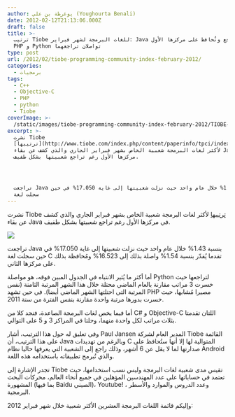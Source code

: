 ```yaml
---
author: يوغرطة بن علي (Youghourta Benali)
date: 2012-02-12T21:13:06.000Z
draft: false
title: >-
  ترتيب Tiobe للغات البرمجة لشهر فبراير: Java تتراجع وتُحافظ على مركزها الأول،
  PHP و Python تواصلان تراجعهما
type: post
url: /2012/02/tiobe-programming-community-index-february-2012/
categories:
  - برمجيات
tags:
  - C++
  - Objective-C
  - PHP
  - python
  - Tiobe
coverImage: >-
  /static/images/tiobe-programming-community-index-february-2012/TIOBE-Programming-Community-Index-February-2012.png
excerpt: >-
  نشرت Tiobe
  [ترتيبها](http://www.tiobe.com/index.php/content/paperinfo/tpci/index.html)
  لأكثر لغات البرمجة شعبية الخاص بشهر فبراير الجاري والذي كشف عن بقاء Java في
  مركزها الأول رغم تراجع شعبيتها بشكل طفيف.




  تراجعت Java بنسبة 1.43% خلال عام واحد حيث نزلت شعبيتها إلى غاية 17.050% في حين
  سجلت لغة
---
```

نشرت Tiobe [ترتيبها](http://www.tiobe.com/index.php/content/paperinfo/tpci/index.html) لأكثر لغات البرمجة شعبية الخاص بشهر فبراير الجاري والذي كشف عن بقاء Java في مركزها الأول رغم تراجع شعبيتها بشكل طفيف.

![](/static/images/tiobe-programming-community-index-february-2012/TIOBE-Programming-Community-Index-February-2012.png)

تراجعت Java بنسبة 1.43% خلال عام واحد حيث نزلت شعبيتها إلى غاية 17.050% في حين سجلت لغة C تقدما يُقدّر بنسبة 1.54% واصلة بذلك إلى 16.523% ومُحافظة بذلك على مركزها الثاني.

أما أكثر ما يُثير الانتباه في الجدول المبين فوقه، هو مواصلة Python لتراجعها حيث خسرت 3 مراتب مقارنة بالعام الماضي محتلة خلال هذا الشهر المرتبة الثامنة (نفس المرتبة التي احتلتها الشهر الماضي أيضا). في حين تشهد PHP مصيرا مُشابها، حيث خسرت بدورها مرتبة واحدة مقارنة بنفس الفترة من سنة 2011.

أما فيما يخص لغات البرمجة الصاعدة، فنجد كلا من C# و Objective-C اللتان تقدمتا بثلاث مراتب لكل واحدة منهما، وحلتا في المراكز 3 و 5 على التوالي.

وفي تعليق له حول هذا الترتيب، أشار Paul Jansen المدير العام لشركة Tiobe القائمة على هذا الترتيب، أن Java وبالرغم من تهديدات C المتوالية لها إلا أنها ستُحافظ على صدارتها لما لا يقل عن 6 أشهر، وذلك راجع إلى الشعبية التي يعرفها حاليا نظام Android والذي تُبرمج تطبيقاته باستخدامه هذه اللغة.

تجدر الإشارة إلى Tiobe تقيس مدى شعبية لغات البرمجة وليس نسب استخدامها، حيث تعتمد في حساباتها على عدد المهندسين المؤهلين في جميع أنحاء العالم، محركات البحث المشهورة (بما فيها Baidu الصيني)، Youtube! ، وعدد الدروس والموارد والأسطر البرمجية.

وإليكم قائمة اللغات البرمجة العشرين الأكثر شعبية خلال شهر فبراير 2012:

